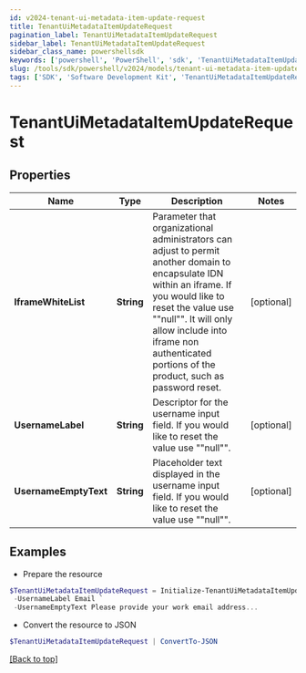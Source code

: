 ```yaml
---
id: v2024-tenant-ui-metadata-item-update-request
title: TenantUiMetadataItemUpdateRequest
pagination_label: TenantUiMetadataItemUpdateRequest
sidebar_label: TenantUiMetadataItemUpdateRequest
sidebar_class_name: powershellsdk
keywords: ['powershell', 'PowerShell', 'sdk', 'TenantUiMetadataItemUpdateRequest', 'V2024TenantUiMetadataItemUpdateRequest'] 
slug: /tools/sdk/powershell/v2024/models/tenant-ui-metadata-item-update-request
tags: ['SDK', 'Software Development Kit', 'TenantUiMetadataItemUpdateRequest', 'V2024TenantUiMetadataItemUpdateRequest']
---
```



# TenantUiMetadataItemUpdateRequest

## Properties

Name | Type | Description | Notes
------------ | ------------- | ------------- | -------------
**IframeWhiteList** | **String** | Parameter that organizational administrators can adjust to permit another domain to encapsulate IDN within an iframe. If you would like to reset the value use ""null"". It will only allow include into iframe non authenticated portions of the product, such as password reset. | [optional] 
**UsernameLabel** | **String** | Descriptor for the username input field. If you would like to reset the value use ""null"". | [optional] 
**UsernameEmptyText** | **String** | Placeholder text displayed in the username input field. If you would like to reset the value use ""null"". | [optional] 

## Examples

- Prepare the resource
```powershell
$TenantUiMetadataItemUpdateRequest = Initialize-TenantUiMetadataItemUpdateRequest  -IframeWhiteList http://example.com http://example2.com `
 -UsernameLabel Email `
 -UsernameEmptyText Please provide your work email address...
```

- Convert the resource to JSON
```powershell
$TenantUiMetadataItemUpdateRequest | ConvertTo-JSON
```


[[Back to top]](#) 


